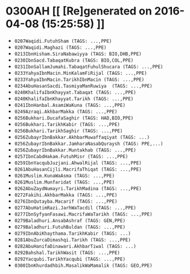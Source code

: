 # 0300AH [[ [Re]generated on 2016-04-08 (15:25:58) ]]

* `0207Waqidi.FutuhSham (TAGS: ...,PPE)`
* `0207Waqidi.Maghazi (TAGS: ...,PPE)`
* `0213IbnHisham.SiraNabawiyya (TAGS: BIO,DHB,PPE)`
* `0230IbnSacd.TabaqatKubra (TAGS: BIO,COL,PPE)`
* `0231IbnSallamJumahi.TabaqatFuhulShucara (TAGS: ...,PPE)`
* `0233YahyaIbnMacin.MinKalamFiRijal (TAGS: ...,PPE)`
* `0233YahyaIbnMacin.TarikhIbnMacin (TAGS: ...,PPE)`
* `0234AbuHasanSacdi.TasmiyaManRuwiya  (TAGS: ...,PPE)`
* `0240KhalifaIbnKhayyat.Tabaqat (TAGS: ...,PPE)`
* `0240KhalifaIbnKhayyat.Tarikh (TAGS: ...,PPE)`
* `0241IbnHanbal.AsamiWaKuna (TAGS: ...,PPE)`
* `0249Azraqi.AkhbarMakka (TAGS: ...,PPE)`
* `0256Bukhari.DucafaSaghir (TAGS: HAD,BIO,PPE)`
* `0256Bukhari.TarikhKabir (TAGS: ...,PPE)`
* `0256Bukhari.TarikhSaghir (TAGS: ...,PPE)`
* `0256ZubayrIbnBakkar.AkhbarMuwaffaqiyat (TAGS: ...)`
* `0256ZubayrIbnBakkar.JamharaNasabQuraysh (TAGS: PPE,...)`
* `0256ZubayrIbnBakkar.Muntakhab (TAGS: ...,PPE)`
* `0257IbnCabdHakam.FutuhMisr (TAGS: ...,PPE)`
* `0259IbnYacqubJuzjani.AhwalRijal (TAGS: ...,PPE)`
* `0261AbuHasanCijli.MacrifaThiqat (TAGS: ...,PPE)`
* `0261Muslim.KunaWaAsma (TAGS: ...,PPE)`
* `0261Muslim.Munfaridat (TAGS: ...,PPE)`
* `0262AbuZaydNumayri.TarikhMadina (TAGS: ...,PPE)`
* `0272Fakihi.AkhbarMakka (TAGS: ...,PPE)`
* `0276IbnQutayba.Macarif (TAGS: ...,PPE)`
* `0277AbuHatimRazi.JarhWaTacdil (TAGS: ...,PPE)`
* `0277IbnSyfyanFasawi.MacrifaWaTarikh (TAGS: ...,PPE)`
* `0279Baladhuri.AnsabAshraf (TAGS: GEN,PPE)`
* `0279Baladhuri.FutuhBuldan (TAGS: ...,PPE)`
* `0279IbnAbiKhaythama.TarikhKabir (TAGS: ...)`
* `0281AbuZurcaDimashqi.Tarikh (TAGS: ...,PPE)`
* `0282AbuHanifaDinawari.AkhbarTiwal (TAGS: ...)`
* `0292Bahshal.TarikhWasit (TAGS: ...,PPE)`
* `0292Yacqubi.TarikhYacqubi (TAGS: ...,PPE)`
* `0300IbnKhurdadhbih.MasalikWaMamalik (TAGS: GEO,PPE)`
